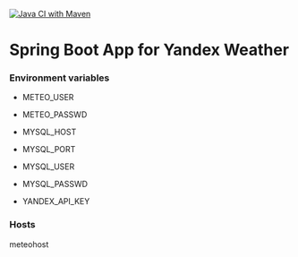 [![Java CI with Maven](https://github.com/m4j-git/meteo-ya/actions/workflows/maven.yml/badge.svg)](https://github.com/m4j-git/meteo-ya/actions/workflows/maven.yml)

# Spring Boot App for Yandex Weather

### Environment variables

* METEO_USER
* METEO_PASSWD

* MYSQL_HOST
* MYSQL_PORT
* MYSQL_USER
* MYSQL_PASSWD

* YANDEX_API_KEY

### Hosts
meteohost
